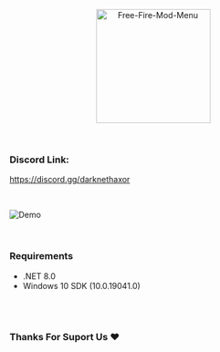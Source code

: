 <p align="center"> <a href="#"><img title="Free-Fire-Mod-Menu" src="https://1.bp.blogspot.com/-ui9y_7kjZQQ/X65oQ5mMZ4I/AAAAAAAAADA/E7NzB1nhbpQn1J1mNGOX3Zx8WtJSrP5AwCLcBGAsYHQ/s320/20201113_170028.png" height="200" width="200"> </a> </p> <br> 

### Discord Link:
 https://discord.gg/darknethaxor

<br>

<p>
<img title="Demo" src="https://raw.githubusercontent.com/siklerx/FreeFire-Emulator-ModMenu/main/pictures/demo.jpg">
</p><br>

### Requirements
- .NET 8.0
- Windows 10 SDK (10.0.19041.0)
<br>

<br>
<h3>Thanks For Suport Us ❤️</h3>
